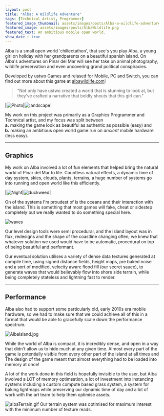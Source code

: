```yaml
---
layout: post
title: "Alba: A Wildlife Adventure"
tags: [Technical Artist, Programmer]
featured_image_thumbnail: assets/images/posts/Alba-a-wildlife-adventure.png
featured_image: assets/images/posts/AlbaWildlife.png
featured_text: An ambitious mobile open world.
show_date : true
---
```


Alba is a small open world 'chillectathon', that see's you play Alba, a young girl on holiday with her grandparents on a beautiful spanish island.
On Alba's adventures on Pinar del Mar will see her take on animal photography, wildlife preservation and even uncovering grand political conspiracies. 

Developed by ustwo Games and relased for Mobile, PC and Switch,
you can find out more about this game at [albawildlife.com](https://www.albawildlife.com/)!

>"Not only have ustwo created a world that is stunning to look at, but they’ve crafted a narrative that boldly shouts that this girl can."


|![Photo](assets/images/posts/albaPhone.png)|![landscape]( assets/images/posts/alba-wildlife-adventure-4.jpg)|



My work on this project was primarily as a Graphics Programmer and Technical artist, and my focus was split between <br>
**a.** making the game look as beautiful as authentic as possible (easy) and <br>
**b.** making an ambitious open world game run on _ancient_ mobile hardware (less easy). <br>

---
## Graphics

My work on Alba involved a lot of fun elements that helped bring the natural world of Pinar del Mar to life. Countless natural effects,
a dynamic time of day system, skies, clouds, plants, terrains, a huge number of systems go into running and open world like this efficiently.

|![Night](assets/images/posts/albaNightDuck.gif)|![duckweed](assets/images/posts/duckweed.gif)|

On of the systems I'm proudest of is the oceans and their interaction with the island. This is something that most games will fake, cheat or sidestep
completely but we really wanted to do something special here. 

![waves](assets/images/posts/waves.gif)

Our level design tools were semi procedural, and the island layout was in flux, redesigns and the shape of the coastline changing often, we
knew that whatever solution we used would have to be automatic, procedural on top of being beautiful and performant.

Our eventual solution utilises a variety of dense data textures generated at compile time, using signed distance fields, height maps, pre baked noise and a 
sort of modified, velocity aware flood fill (our secret sauce), to generate waves that would believably flow into shore side terrain, while being completely
stateless and lightning fast to render.

---

## Performance

Alba also had to support some particularly old, early 2010s era mobile hardware, so we had to make sure that we could achieve all of this in a format that
would be able to gracefully scale down the performance spectrum. 

![AlbaIsland.jpg](assets/images/posts/AlbaIsland.jpg)

While the world of Alba is compact, it is incredibly dense, and open in a way that didn't allow us to hide much at any given time. Almost 
every part of the game is potentially visible from every other part of the island at all times and The design of the game meant that 
almost everything had to be loaded into memory at once!

A lot of the work done in this field is hopefully invisible to the user, but Alba involved a LOT of memory optimsation,
a lot of investment into instancing systems including a custom compute based grass system, a system for baking lightmaps while preserving our
dynamic time of day and a lot of work with the art team to help them optimise assets.

![albaTerrain.gif](assets/images/posts/albaTerrain.gif)
Our terrain system was optimised for maximum interest with the minimum number of texture reads.


